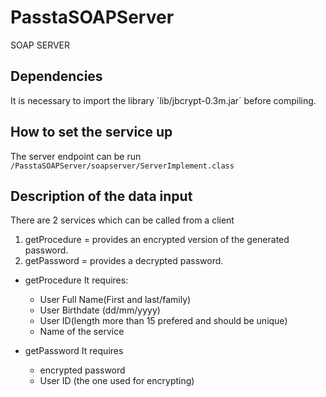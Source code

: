 # PasstaSOAPServer
SOAP SERVER 

## Dependencies
It is necessary to import the library ´lib/jbcrypt-0.3m.jar´ before compiling.

## How to set the service up
The server endpoint can be run `/PasstaSOAPServer/soapserver/ServerImplement.class`

## Description of the data input
There are 2 services which can be called from a client
1) getProcedure = provides an encrypted version of the generated password.
2) getPassword =  provides a decrypted password.

+ getProcedure 
    It requires:  
    - User Full Name(First and last/family)
    - User Birthdate (dd/mm/yyyy)
    - User ID(length more than 15 prefered and should be unique)
    - Name of the service 

+ getPassword
    It requires 
    - encrypted password
    - User ID (the one used for encrypting)

